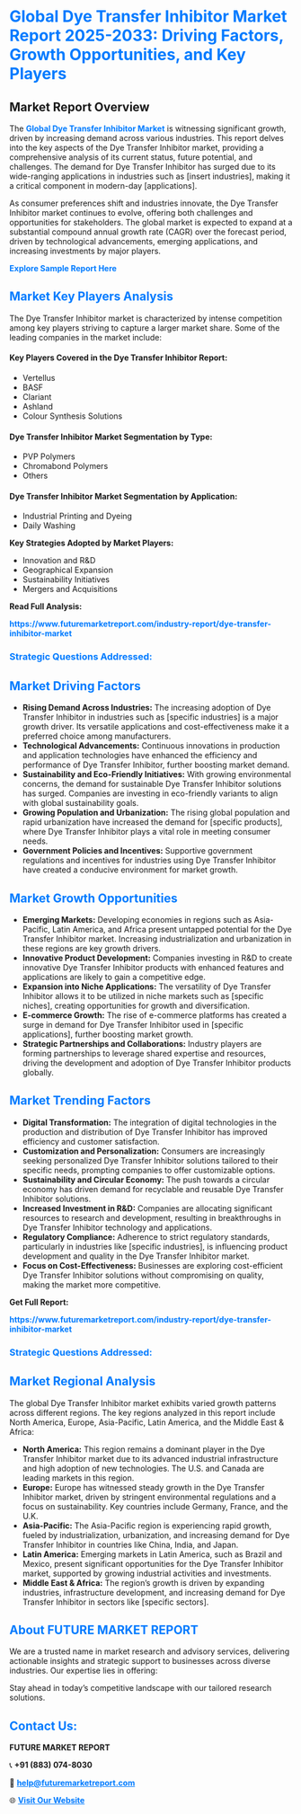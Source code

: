 <h1 style="color: #007BFF;">Global Dye Transfer Inhibitor Market Report 2025-2033: Driving Factors, Growth Opportunities, and Key Players</h1>

<section id="overview">
<h2>Market Report Overview</h2>
<p>The <a href="https://www.futuremarketreport.com/industry-report/dye-transfer-inhibitor-market" style="color: #007BFF; text-decoration: none;"><strong>Global Dye Transfer Inhibitor Market</strong></a> is witnessing significant growth, driven by increasing demand across various industries. This report delves into the key aspects of the Dye Transfer Inhibitor market, providing a comprehensive analysis of its current status, future potential, and challenges. The demand for Dye Transfer Inhibitor has surged due to its wide-ranging applications in industries such as [insert industries], making it a critical component in modern-day [applications].</p>
<p>As consumer preferences shift and industries innovate, the Dye Transfer Inhibitor market continues to evolve, offering both challenges and opportunities for stakeholders. The global market is expected to expand at a substantial compound annual growth rate (CAGR) over the forecast period, driven by technological advancements, emerging applications, and increasing investments by major players.</p>
</section>

<section id="overview">
<p><a href="https://www.futuremarketreport.com/request-sample/reportId=58998" style="color: #007BFF; text-decoration: none;"><strong>Explore Sample Report Here</strong></a></p>
</section>

<section id="key-players">
<h2 style="color: #007BFF;">Market Key Players Analysis</h2>
<p>The Dye Transfer Inhibitor market is characterized by intense competition among key players striving to capture a larger market share. Some of the leading companies in the market include:</p>
<h4>Key Players Covered in the Dye Transfer Inhibitor Report:</h4>
<ul><li>Vertellus</li><li>BASF</li><li>Clariant</li><li>Ashland</li><li>Colour Synthesis Solutions</li></ul>
<h4>Dye Transfer Inhibitor Market Segmentation by Type:</h4>
<ul><li>PVP Polymers</li><li>Chromabond Polymers</li><li>Others</li></ul>

<h4>Dye Transfer Inhibitor Market Segmentation by Application:</h4>
<ul><li>Industrial Printing and Dyeing</li><li>Daily Washing</li></ul>
<p><strong>Key Strategies Adopted by Market Players:</strong></p>
<ul>
<li>Innovation and R&D</li>
<li>Geographical Expansion</li>
<li>Sustainability Initiatives</li>
<li>Mergers and Acquisitions</li>
</ul>
</section>

<section>
<p><strong>Read Full Analysis: </strong></p><a href="https://www.futuremarketreport.com/industry-report/dye-transfer-inhibitor-market" style="color: #007BFF; text-decoration: none;"><strong>https://www.futuremarketreport.com/industry-report/dye-transfer-inhibitor-market</strong></a>
<h3 style="color: #007BFF;">Strategic Questions Addressed:</h3>
</section>

<section id="driving-factors">
<h2 style="color: #007BFF;">Market Driving Factors</h2>
<ul>
<li><strong>Rising Demand Across Industries:</strong> The increasing adoption of Dye Transfer Inhibitor in industries such as [specific industries] is a major growth driver. Its versatile applications and cost-effectiveness make it a preferred choice among manufacturers.</li>
<li><strong>Technological Advancements:</strong> Continuous innovations in production and application technologies have enhanced the efficiency and performance of Dye Transfer Inhibitor, further boosting market demand.</li>
<li><strong>Sustainability and Eco-Friendly Initiatives:</strong> With growing environmental concerns, the demand for sustainable Dye Transfer Inhibitor solutions has surged. Companies are investing in eco-friendly variants to align with global sustainability goals.</li>
<li><strong>Growing Population and Urbanization:</strong> The rising global population and rapid urbanization have increased the demand for [specific products], where Dye Transfer Inhibitor plays a vital role in meeting consumer needs.</li>
<li><strong>Government Policies and Incentives:</strong> Supportive government regulations and incentives for industries using Dye Transfer Inhibitor have created a conducive environment for market growth.</li>
</ul>
</section>

<section id="growth-opportunities">
<h2 style="color: #007BFF;">Market Growth Opportunities</h2>
<ul>
<li><strong>Emerging Markets:</strong> Developing economies in regions such as Asia-Pacific, Latin America, and Africa present untapped potential for the Dye Transfer Inhibitor market. Increasing industrialization and urbanization in these regions are key growth drivers.</li>
<li><strong>Innovative Product Development:</strong> Companies investing in R&D to create innovative Dye Transfer Inhibitor products with enhanced features and applications are likely to gain a competitive edge.</li>
<li><strong>Expansion into Niche Applications:</strong> The versatility of Dye Transfer Inhibitor allows it to be utilized in niche markets such as [specific niches], creating opportunities for growth and diversification.</li>
<li><strong>E-commerce Growth:</strong> The rise of e-commerce platforms has created a surge in demand for Dye Transfer Inhibitor used in [specific applications], further boosting market growth.</li>
<li><strong>Strategic Partnerships and Collaborations:</strong> Industry players are forming partnerships to leverage shared expertise and resources, driving the development and adoption of Dye Transfer Inhibitor products globally.</li>
</ul>
</section>

<section id="trending-factors">
<h2 style="color: #007BFF;">Market Trending Factors</h2>
<ul>
<li><strong>Digital Transformation:</strong> The integration of digital technologies in the production and distribution of Dye Transfer Inhibitor has improved efficiency and customer satisfaction.</li>
<li><strong>Customization and Personalization:</strong> Consumers are increasingly seeking personalized Dye Transfer Inhibitor solutions tailored to their specific needs, prompting companies to offer customizable options.</li>
<li><strong>Sustainability and Circular Economy:</strong> The push towards a circular economy has driven demand for recyclable and reusable Dye Transfer Inhibitor solutions.</li>
<li><strong>Increased Investment in R&D:</strong> Companies are allocating significant resources to research and development, resulting in breakthroughs in Dye Transfer Inhibitor technology and applications.</li>
<li><strong>Regulatory Compliance:</strong> Adherence to strict regulatory standards, particularly in industries like [specific industries], is influencing product development and quality in the Dye Transfer Inhibitor market.</li>
<li><strong>Focus on Cost-Effectiveness:</strong> Businesses are exploring cost-efficient Dye Transfer Inhibitor solutions without compromising on quality, making the market more competitive.</li>
</ul>
</section>

<section>
<p><strong>Get Full Report: </strong></p><a href="https://www.futuremarketreport.com/industry-report/dye-transfer-inhibitor-market" style="color: #007BFF; text-decoration: none;"><strong>https://www.futuremarketreport.com/industry-report/dye-transfer-inhibitor-market</strong></a>
<h3 style="color: #007BFF;">Strategic Questions Addressed:</h3>
</section>


<section id="regional-analysis">
<h2 style="color: #007BFF;">Market Regional Analysis</h2>
<p>The global Dye Transfer Inhibitor market exhibits varied growth patterns across different regions. The key regions analyzed in this report include North America, Europe, Asia-Pacific, Latin America, and the Middle East & Africa:</p>
<ul>
<li><strong>North America:</strong> This region remains a dominant player in the Dye Transfer Inhibitor market due to its advanced industrial infrastructure and high adoption of new technologies. The U.S. and Canada are leading markets in this region.</li>
<li><strong>Europe:</strong> Europe has witnessed steady growth in the Dye Transfer Inhibitor market, driven by stringent environmental regulations and a focus on sustainability. Key countries include Germany, France, and the U.K.</li>
<li><strong>Asia-Pacific:</strong> The Asia-Pacific region is experiencing rapid growth, fueled by industrialization, urbanization, and increasing demand for Dye Transfer Inhibitor in countries like China, India, and Japan.</li>
<li><strong>Latin America:</strong> Emerging markets in Latin America, such as Brazil and Mexico, present significant opportunities for the Dye Transfer Inhibitor market, supported by growing industrial activities and investments.</li>
<li><strong>Middle East & Africa:</strong> The region’s growth is driven by expanding industries, infrastructure development, and increasing demand for Dye Transfer Inhibitor in sectors like [specific sectors].</li>
</ul>
</section>

<footer>
<h2 style="color: #007BFF;">About FUTURE MARKET REPORT</h2>
<p>We are a trusted name in market research and advisory services, delivering actionable insights and strategic support to businesses across diverse industries. Our expertise lies in offering:</p>

<p>Stay ahead in today’s competitive landscape with our tailored research solutions.</p>

<h2 style="color: #007BFF;">Contact Us:</h2>
<p><strong>FUTURE MARKET REPORT</strong></p>
<p>📞 <strong>+91 (883) 074-8030</strong></p>
<p>📧 <strong><a href="mailto:help@futuremarketreport.com" style="color: #007BFF;">help@futuremarketreport.com</a></strong></p>
<p>🌐 <strong><a href="https://www.futuremarketreport.com/" style="color: #007BFF;">Visit Our Website</a></strong></p>
</footer>